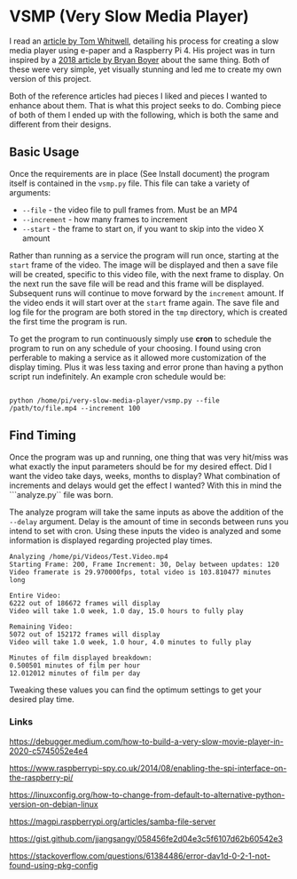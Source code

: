 # VSMP (Very Slow Media Player)
I read an [article by Tom Whitwell](https://debugger.medium.com/how-to-build-a-very-slow-movie-player-in-2020-c5745052e4e4), detailing his process for creating a slow media player using e-paper and a Raspberry Pi 4. His project was in turn inspired by a [2018 article by Bryan Boyer](https://medium.com/s/story/very-slow-movie-player-499f76c48b62) about the same thing. Both of these were very simple, yet visually stunning and led me to create my own version of this project. 

Both of the reference articles had pieces I liked and pieces I wanted to enhance about them. That is what this project seeks to do. Combing piece of both of them I ended up with the following, which is both the same and different from their designs. 

## Basic Usage
Once the requirements are in place (See Install document) the program itself is contained in the ```vsmp.py``` file. This file can take a variety of arguments: 

* ```--file``` - the video file to pull frames from. Must be an MP4 
* ```--increment``` - how many frames to increment
* ```--start``` - the frame to start on, if you want to skip into the video X amount

Rather than running as a service the program will run once, starting at the ```start``` frame of the video. The image will be displayed and then a save file will be created, specific to this video file, with the next frame to display. On the next run the save file will be read and this frame will be displayed. Subsequent runs will continue to move forward by the ```increment``` amount. If the video ends it will start over at the ```start``` frame again. The save file and log file for the program are both stored in the ```tmp``` directory, which is created the first time the program is run. 

To get the program to run continuously simply use __cron__ to schedule the program to run on any schedule of your choosing. I found using cron perferable to making a service as it allowed more customization of the display timing. Plus it was less taxing and error prone than having a python script run indefinitely. An example cron schedule would be: 

``` 

python /home/pi/very-slow-media-player/vsmp.py --file /path/to/file.mp4 --increment 100

```

## Find Timing
Once the program was up and running, one thing that was very hit/miss was what exactly the input parameters should be for my desired effect. Did I want the video take days, weeks, months to display? What combination of increments and delays would get the effect I wanted? With this in mind the ```analyze.py`` file was born. 

The analyze program will take the same inputs as above the addition of the ```--delay``` argument. Delay is the amount of time in seconds between runs you intend to set with cron. Using these inputs the video is analyzed and some information is displayed regarding projected play times. 

```
Analyzing /home/pi/Videos/Test.Video.mp4 
Starting Frame: 200, Frame Increment: 30, Delay between updates: 120
Video framerate is 29.970000fps, total video is 103.810477 minutes long

Entire Video: 
6222 out of 186672 frames will display
Video will take 1.0 week, 1.0 day, 15.0 hours to fully play

Remaining Video:
5072 out of 152172 frames will display
Video will take 1.0 week, 1.0 hour, 4.0 minutes to fully play

Minutes of film displayed breakdown:
0.500501 minutes of film per hour
12.012012 minutes of film per day

```

Tweaking these values you can find the optimum settings to get your desired play time. 

### Links
https://debugger.medium.com/how-to-build-a-very-slow-movie-player-in-2020-c5745052e4e4

https://www.raspberrypi-spy.co.uk/2014/08/enabling-the-spi-interface-on-the-raspberry-pi/

https://linuxconfig.org/how-to-change-from-default-to-alternative-python-version-on-debian-linux

https://magpi.raspberrypi.org/articles/samba-file-server

https://gist.github.com/jjangsangy/058456fe2d04e3c5f6107d62b60542e3

https://stackoverflow.com/questions/61384486/error-dav1d-0-2-1-not-found-using-pkg-config
